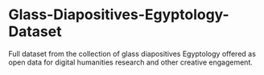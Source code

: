# Glass-Diapositives-Egyptology-Dataset
Full dataset from the collection of glass diapositives Egyptology offered as open data for digital humanities research and other creative engagement.
